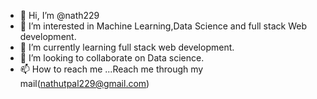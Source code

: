 - 👋 Hi, I’m @nath229
- 👀 I’m interested in Machine Learning,Data Science and full stack Web development.
- 🌱 I’m currently learning full stack web development.
- 💞️ I’m looking to collaborate on Data science.
- 📫 How to reach me ...Reach me through my mail(nathutpal229@gmail.com)

<!---
nath229/nath229 is a ✨ special ✨ repository because its `README.md` (this file) appears on your GitHub profile.
You can click the Preview link to take a look at your changes.
--->
